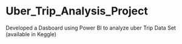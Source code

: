 # Uber_Trip_Analysis_Project
Developed a Dasboard using Power BI to analyze uber Trip Data Set (available in Keggle)
